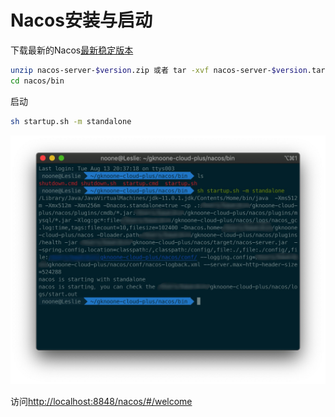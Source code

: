 # Nacos安装与启动

下载最新的Nacos[最新稳定版本](https://github.com/alibaba/nacos/releases) 

```bash
unzip nacos-server-$version.zip 或者 tar -xvf nacos-server-$version.tar.gz
cd nacos/bin
```

启动

```bash
sh startup.sh -m standalone
```

![image-20190814092622967](assets/image-20190814092622967.jpg)

访问[http://localhost:8848/nacos/#/welcome](http://localhost:8848/nacos/#/welcome)